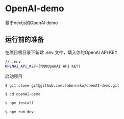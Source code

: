 # OpenAI-demo

基于nextjs的OpenAI demo

## 运行前的准备
在项目根目录下新建 .env 文件，填入你的OpenAI API KEY
```bash
// .env
OPENAI_API_KEY={你的OpenAI API KEY}
```


启动项目

```bash
$ git clone git@github.com:saberneko/openAI-demo.git

$ cd openAI-demo

$ npm install

$ npm run dev
```
